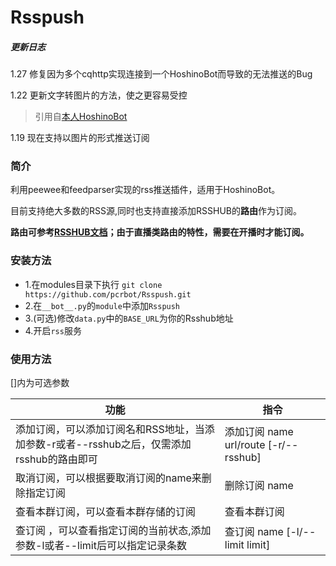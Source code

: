 # Rsspush

##### 更新日志
1.27 修复因为多个cqhttp实现连接到一个HoshinoBot而导致的无法推送的Bug

1.22 更新文字转图片的方法，使之更容易受控

> 引用自[本人HoshinoBot](https://github.com/AkiraXie/HoshinoBot/blob/master/hoshino/util.py)

1.19 现在支持以图片的形式推送订阅

### 简介

利用peewee和feedparser实现的rss推送插件，适用于HoshinoBot。

目前支持绝大多数的RSS源,同时也支持直接添加RSSHUB的**路由**作为订阅。

**路由可参考[RSSHUB文档](https://docs.rsshub.app/)；由于直播类路由的特性，需要在开播时才能订阅。**



### 安装方法

- 1.在modules目录下执行 `git clone https://github.com/pcrbot/Rsspush.git`
- 2.在`__bot__.py`的`module`中添加`Rsspush`
- 3.(可选)修改`data.py`中的`BASE_URL`为你的Rsshub地址
- 4.开启`rss`服务

### 使用方法

[]内为可选参数

| 功能                                                         | 指令                                  |
| ------------------------------------------------------------ | ------------------------------------- |
| 添加订阅，可以添加订阅名和RSS地址，当添加参数-r或者--rsshub之后，仅需添加rsshub的路由即可 | 添加订阅 name url/route [-r/--rsshub] |
| 取消订阅，可以根据要取消订阅的name来删除指定订阅             | 删除订阅 name                         |
| 查看本群订阅，可以查看本群存储的订阅                         | 查看本群订阅                          |
| 查订阅 ，可以查看指定订阅的当前状态,添加参数-l或者--limit后可以指定记录条数 | 查订阅 name [-l/--limit limit]        |
